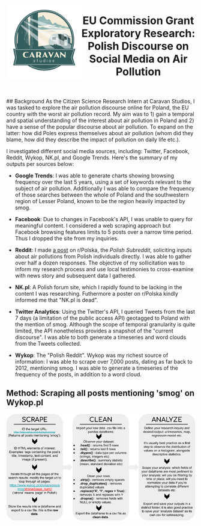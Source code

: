 <a href="https://www.caravanstudios.org/about" target=_blank title="Caravan Studios"><img align="left" width="200" height="200" src="img/csLogo.png" target=_blank/></a>
# <center>EU Commission Grant Exploratory Research: Polish Discourse on Social Media on Air Pollution</a></center>
<br>
<br>
## Background
As the Citizen Science Research Intern at Caravan Studios, I was tasked to explore the air pollution discourse online for Poland, the EU country with the worst air pollution record. My aim was to 1) gain a temporal and spatial understanding of the interest about air pollution in Poland and 2) have a sense of the popular discourse about air pollution. To expand on the latter: how did Poles express themselves about air pollution (whom did they blame, how did they describe the impact of pollution on daily life etc.). 

I investigated different social media sources, including: Twitter, Facebook, Reddit, Wykop, NK.pl, and Google Trends. Here's the summary of my outputs per sources below:

* <b>Google Trends</b>: I was able to generate charts showing browsing frequency over the last 5 years, using a set of keywords relevant to the subject of air pollution. Additionally I was able to compare the frequency of those searches between the whole of Poland and the southwestern region of Lesser Poland, known to be the region heavily impacted by smog.

* <b>Facebook</b>: Due to changes in Facebook's API, I was unable to query for meaningful content. I considered a web scraping approach but Facebook browsing features limits to 5 posts over a narrow time period. Thus I dropped the site from my inquiries.

* <b>Reddit</b>: I made <a href='https://www.reddit.com/r/Polska/comments/b3gsrf/cze%C5%9B%C4%87_rpolska_i_need_your_help_researching_public/' target=_blank>a post</a> on r/Polska, the <em>Polish Subreddit</em>, soliciting inputs about air pollutions from Polish individuals directly. I was able to gather over half a dozen responses. The objective of my sollicitation was to inform my research process and use local testimonies to cross-examine with news story and subsequent data I gathered.

* <b>NK.pl</b>: A Polish forum site, which I rapidly found to be lacking in the content I was researching. Futhermore a poster on r/Polska kindly informed me that "NK.pl is dead".

* <b>Twitter Analytics</b>: Using the Twitter's API, I queried Tweets from the last 7 days (a limitation of the public access API) geotagged to Poland with the mention of smog. Although the scope of temporal granularity is quite limited, the API nonetheless provides a snapshot of the "current discourse". I was able to both generate a timeseries and word clouds from the Tweets collected.

* <b>Wykop</b>: The "Polish Reddit". Wykop was my richest source of information: I was able to scrape over 7,000 posts, dating as far back to 2012, mentioning smog. I was able to generate a timeseries of the frequency of the posts, in addition to a word cloud. 

## Method: Scraping all posts mentioning 'smog' on Wykop.pl

<center><img src="img/Wykop_flowchart (2).png"/></center>
